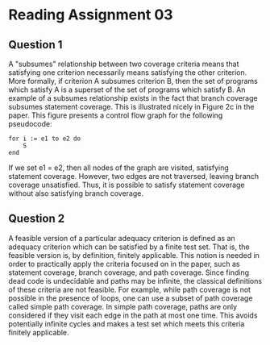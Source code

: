 # Reading Assignment 03

## Question 1

A "subsumes" relationship between two coverage criteria means that satisfying
one criterion necessarily means satisfying the other criterion. More formally,
if criterion A subsumes criterion B, then the set of programs which satisfy A is a
superset of the set of programs which satisfy B. An example of a subsumes relationship
exists in the fact that branch coverage subsumes statement coverage. This is illustrated
nicely in Figure 2c in the paper. This figure presents a control flow graph for the
following pseudocode:

```
for i := e1 to e2 do
	S
end
```

If we set e1 = e2, then all nodes of the graph are visited, satisfying statement
coverage. However, two edges are not traversed, leaving branch coverage unsatisfied.
Thus, it is possible to satisfy statement coverage without also satisfying branch coverage.

## Question 2

A feasible version of a particular adequacy criterion is defined as an adequacy criterion
which can be satisfied by a finite test set. That is, the feasible version is, by definition,
finitely applicable. This notion is needed in order to practically apply the criteria focused on
in the paper, such as statement coverage, branch coverage, and path coverage. Since finding dead
code is undecidable and paths may be infinite, the classical definitions of these criteria are
not feasible. For example, while path coverage is not possible in the presence of loops,
one can use a subset of path coverage called simple path coverage. In simple path coverage,
paths are only considered if they visit each edge in the path at most one time. This avoids
potentially infinite cycles and makes a test set which meets this criteria finitely applicable.
